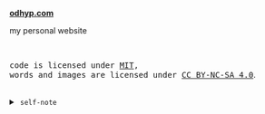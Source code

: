 **[odhyp.com](https://odhyp.com)**

my personal website

<br>

<samp>code is licensed under <a href='./LICENSE'>MIT</a>,<br> words and images are licensed under <a href='https://creativecommons.org/licenses/by-nc-sa/4.0/'>CC BY-NC-SA 4.0</a></samp>.

<br>

<details>
<summary>&nbsp;<code>self-note</code></summary>

<br>

_For my future self._

## Get-shit-done list

- [ ] Shortcodes
  - [ ] Image side-by-side comparison
  - [ ] Image gallery/slider
- [ ] Enlarge images when clicked (image modal)
- [ ] Filter function for list pages
- [ ] Search function using Pagefind (put in on top-right corner)
- [ ] Include pagefind in package.json (`npm install pagefind`)
- [ ] Dark mode?

## Adding new content

### Writings page

```bash
hugo new --kind writing writings/2025-06-22-sample-writing.md
```

### Projects page

```bash
hugo new --kind project projects/2025-06-22-sample-project.md
```

## Using custom shortcodes

### 1. Wrapper

Wrap content with a custom TailwindCSS class.

```md
{{< wrapper class="your-tailwind-classes" >}}
**Your content here**
{{< /wrapper >}}
```

**Parameters:**

- class – (required) TailwindCSS classes to style the wrapper container

### 2. Image/Figure

Insert responsive images with optional captions and custom styles.

```md
{{< img src="path/to/image.jpg" alt="Descriptive alt text" caption="Optional caption" class="your-tailwind-classes" >}}
```

**Parameters:**

- `src`: (required) URL or path to the image file
- `alt`: (required) Alternative text for accessibility and SEO
- `caption`: (optional) Text shown below the image
- `class`: (optional) TailwindCSS classes for styling

### 3. Icon Link

Insert styled links with optional icons, ideal for external resources or references.

```md
{{< icon href="https://example.com" title="Link text" icon="external-link" >}}
```

**Parameters:**

- `href`: (required) URL to link to
- `title`: (required) Text displayed as the link label
- `icon`: (optional) Lucide icon name to display beside the text

### 4. Callouts

Insert callouts with icon based on type. Currently, there are 6 types:

1. Tip
2. Info
3. Warning
4. Important
5. Todo
6. Note (default)

```md
{{< callout type="tip" title="Quick Trick" >}}
Callout content here.
{{< /callout >}}
```

**Parameters:**

- `type`: (optional) Controls icon and color
- `title`: (optional) Heading title (default title based on type)

### 5. Threads (Instagram)

```md
{{< threads username="odhypradhana" id="tuNapAN1n1" >}}
```

**Parameters:**

- `username`: (required) Username
- `id`: (required) Post ID
